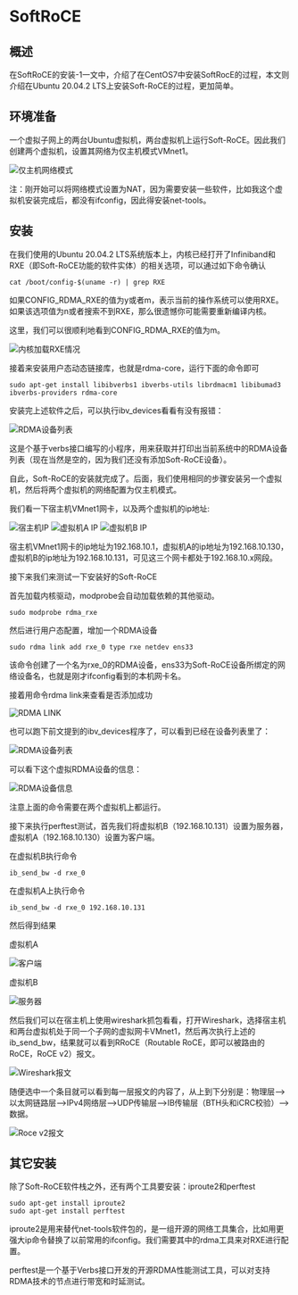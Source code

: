 # SoftRoCE

## 概述

在SoftRoCE的安装-1一文中，介绍了在CentOS7中安装SoftRocE的过程，本文则介绍在Ubuntu 20.04.2 LTS上安装Soft-RoCE的过程，更加简单。

## 环境准备

一个虚拟子网上的两台Ubuntu虚拟机，两台虚拟机上运行Soft-RoCE。因此我们创建两个虚拟机，设置其网络为仅主机模式VMnet1。

![仅主机网络模式](https://github.com/OucMan/High_Performance_Network_Programming/blob/master/RDMA/pic/host-only.png)

注：刚开始可以将网络模式设置为NAT，因为需要安装一些软件，比如我这个虚拟机安装完成后，都没有ifconfig，因此得安装net-tools。

## 安装

在我们使用的Ubuntu 20.04.2 LTS系统版本上，内核已经打开了Infiniband和RXE（即Soft-RoCE功能的软件实体）的相关选项，可以通过如下命令确认
```
cat /boot/config-$(uname -r) | grep RXE
```
如果CONFIG_RDMA_RXE的值为y或者m，表示当前的操作系统可以使用RXE。如果该选项值为n或者搜索不到RXE，那么很遗憾你可能需要重新编译内核。

这里，我们可以很顺利地看到CONFIG_RDMA_RXE的值为m。

![内核加载RXE情况](https://github.com/OucMan/High_Performance_Network_Programming/blob/master/RDMA/pic/rxe-core.png)

接着来安装用户态动态链接库，也就是rdma-core，运行下面的命令即可
```
sudo apt-get install libibverbs1 ibverbs-utils librdmacm1 libibumad3 ibverbs-providers rdma-core
```

安装完上述软件之后，可以执行ibv_devices看看有没有报错：

![RDMA设备列表](https://github.com/OucMan/High_Performance_Network_Programming/blob/master/RDMA/pic/ibv-devices.png)

这是个基于verbs接口编写的小程序，用来获取并打印出当前系统中的RDMA设备列表（现在当然是空的，因为我们还没有添加Soft-RoCE设备）。

自此，Soft-RoCE的安装就完成了。后面，我们使用相同的步骤安装另一个虚拟机，然后将两个虚拟机的网络配置为仅主机模式。

我们看一下宿主机VMnet1网卡，以及两个虚拟机的ip地址:

![宿主机IP](https://github.com/OucMan/High_Performance_Network_Programming/blob/master/RDMA/pic/host-ip.png)
![虚拟机A IP](https://github.com/OucMan/High_Performance_Network_Programming/blob/master/RDMA/pic/vma-ip.png)
![虚拟机B IP](https://github.com/OucMan/High_Performance_Network_Programming/blob/master/RDMA/pic/vmb-ip.png)

宿主机VMnet1网卡的ip地址为192.168.10.1，虚拟机A的ip地址为192.168.10.130，虚拟机B的ip地址为192.168.10.131，可见这三个网卡都处于192.168.10.x网段。

接下来我们来测试一下安装好的Soft-RoCE

首先加载内核驱动，modprobe会自动加载依赖的其他驱动。
```
sudo modprobe rdma_rxe
```

然后进行用户态配置，增加一个RDMA设备
```
sudo rdma link add rxe_0 type rxe netdev ens33
```
该命令创建了一个名为rxe_0的RDMA设备，ens33为Soft-RoCE设备所绑定的网络设备名，也就是刚才ifconfig看到的本机网卡名。

接着用命令rdma link来查看是否添加成功

![RDMA LINK](https://github.com/OucMan/High_Performance_Network_Programming/blob/master/RDMA/pic/rdma-link.png)

也可以跑下前文提到的ibv_devices程序了，可以看到已经在设备列表里了：

![RDMA设备列表](https://github.com/OucMan/High_Performance_Network_Programming/blob/master/RDMA/pic/ibv-devices-one.png)

可以看下这个虚拟RDMA设备的信息：

![RDMA设备信息](https://github.com/OucMan/High_Performance_Network_Programming/blob/master/RDMA/pic/device-info.png)

注意上面的命令需要在两个虚拟机上都运行。

接下来执行perftest测试，首先我们将虚拟机B（192.168.10.131）设置为服务器，虚拟机A（192.168.10.130）设置为客户端。

在虚拟机B执行命令
```
ib_send_bw -d rxe_0
```

在虚拟机A上执行命令
```
ib_send_bw -d rxe_0 192.168.10.131
```

然后得到结果

虚拟机A

![客户端](https://github.com/OucMan/High_Performance_Network_Programming/blob/master/RDMA/pic/client.png)

虚拟机B

![服务器](https://github.com/OucMan/High_Performance_Network_Programming/blob/master/RDMA/pic/server.png)

然后我们可以在宿主机上使用wireshark抓包看看，打开Wireshark，选择宿主机和两台虚拟机处于同一个子网的虚拟网卡VMnet1，然后再次执行上述的ib_send_bw，结果就可以看到RRoCE（Routable RoCE，即可以被路由的RoCE，RoCE v2）报文。

![Wireshark报文](https://github.com/OucMan/High_Performance_Network_Programming/blob/master/RDMA/pic/wireshark.png)

随便选中一个条目就可以看到每一层报文的内容了，从上到下分别是：物理层-->以太网链路层-->IPv4网络层-->UDP传输层-->IB传输层（BTH头和iCRC校验）-->数据。

![Roce v2报文](https://github.com/OucMan/High_Performance_Network_Programming/blob/master/RDMA/pic/wireshark2.png)



## 其它安装

除了Soft-RoCE软件栈之外，还有两个工具要安装：iproute2和perftest
```
sudo apt-get install iproute2
sudo apt-get install perftest
```
iproute2是用来替代net-tools软件包的，是一组开源的网络工具集合，比如用更强大ip命令替换了以前常用的ifconfig。我们需要其中的rdma工具来对RXE进行配置。

perftest是一个基于Verbs接口开发的开源RDMA性能测试工具，可以对支持RDMA技术的节点进行带宽和时延测试。

